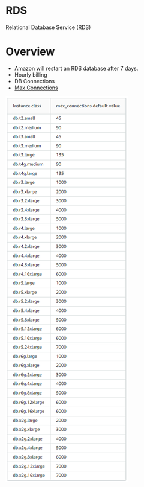 # RDS
Relational Database Service (RDS)

# Overview
- Amazon will restart an RDS database after 7 days.
- Hourly billing
- DB Connections
- [Max Connections](https://docs.aws.amazon.com/AmazonRDS/latest/AuroraUserGuide/AuroraMySQL.Managing.Performance.html)


![](./docs/aruora-db-max-connections.png)
